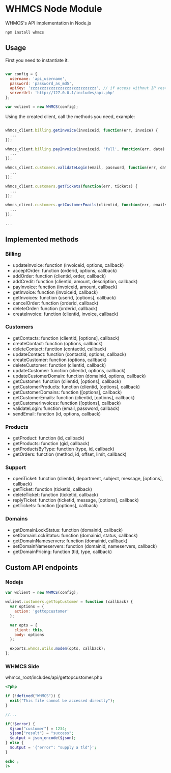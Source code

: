 WHMCS Node Module
=========

WHMCS's API implementation in Node.js

```
npm install whmcs
```

## Usage

First you need to instantiate it.

```javascript

var config = {
  username: 'api_username',
  password: 'password_as_md5',
  apiKey: 'zzzzzzzzzzzzzzzzzzzzzzzzzzzzz', // if access without IP restriction
  serverUrl: 'http://127.0.0.1/includes/api.php'
};

var wclient = new WHMCS(config);
```

Using the created client, call the methods you need, example:


```javascript

whmcs_client.billing.getInvoice(invoiceid, function(err, invoice) {
  ...
});

whmcs_client.billing.payInvoice(invoiceid, 'full', function(err, data) {
  ...
});

whmcs_client.customers.validateLogin(email, password, function(err, data) {
  ...
});

whmcs_client.customers.getTickets(function(err, tickets) {
  ...
});

whmcs_client.customers.getCustomerEmails(clientid, function(err, emails) {
  ...
});

...

```

## Implemented methods

### Billing

- updateInvoice: function (invoiceid, options, callback)
- acceptOrder: function (orderid, options, callback)
- addOrder: function (clientid, order, callback)
- addCredit: function (clientid, amount, description, callback)
- payInvoice: function (invoiceid, amount, callback)
- getInvoice: function (invoiceid, callback)
- getInvoices: function (userid, [options], callback)
- cancelOrder: function (orderid, callback)
- deleteOrder: function (orderid, callback)
- createInvoice: function (clientid, invoice, callback)

### Customers

- getContacts: function (clientid, [options], callback)
- createContact: function (options, callback)
- deleteContact: function (contactid, callback)
- updateContact: function (contactid, options, callback)
- createCustomer: function (options, callback)
- deleteCustomer: function (clientid, callback)
- updateCustomer: function (clientid, options, callback)
- updateCustomerDomain: function (domainid, options, callback)
- getCustomer: function (clientid, [options], callback)
- getCustomerProducts: function (clientid, [options], callback)
- getCustomerDomains: function ([options], callback)
- getCustomerEmails: function (clientid, [options], callback)
- getCustomerInvoices: function ([options], callback)
- validateLogin: function (email, password, callback)
- sendEmail: function (id, options, callback)


### Products

- getProduct: function (id, callback)
- getProducts: function (gid, callback)
- getProductsByType: function (type, id, callback)
- getOrders: function (method, id, offset, limit, callback)


### Support

- openTicket: function (clientid, department, subject, message, [options], callback)
- getTicket: function (ticketid, callback)
- deleteTicket: function (ticketid, callback)
- replyTicket: function (ticketid, message, [options], callback)
- getTickets: function ([options], callback)


### Domains

- getDomainLockStatus: function (domainid, callback)
- setDomainLockStatus: function (domainid, status, callback)
- getDomainNameservers: function (domainid, callback)
- setDomainNameservers: function (domainid, nameservers, callback)
- getDomainPricing: function (tld, type, callback)

## Custom API endpoints

### Nodejs

```javascript
var wclient = new WHMCS(config);

wclient.customers.getTopCustomer = function (callback) {
  var options = {
    action: 'gettopcustomer'
  };

  var opts = {
    client: this,
    body: options
  };

  exports.whmcs.utils.modem(opts, callback);
};
```

### WHMCS Side

whmcs_root/includes/api/gettopcustomer.php

```php
<?php

if (!defined("WHMCS")) {
  exit("This file cannot be accessed directly");
}

//...

if(!$error) {
  $json["customer"] = 1234;
  $json["result"] = "success";
  $output = json_encode($json);
} else {
  $output = '{"error": "supply a tld"}';
}

echo ;
?>

```
